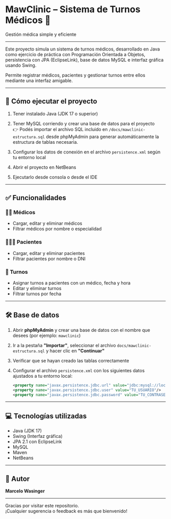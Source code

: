 # MawClinic – Sistema de Turnos Médicos 🏥
Gestión médica simple y eficiente

---

Este proyecto simula un sistema de turnos médicos, desarrollado en Java como ejercicio de práctica con Programación Orientada a Objetos, persistencia con JPA (EclipseLink), base de datos MySQL e interfaz gráfica usando Swing.

Permite registrar médicos, pacientes y gestionar turnos entre ellos mediante una interfaz amigable.

---

## 🚀 Cómo ejecutar el proyecto

1. Tener instalado Java (JDK 17 o superior)

2. Tener MySQL corriendo y crear una base de datos para el proyecto  
   👉 Podés importar el archivo SQL incluido en `/docs/mawclinic-estructura.sql` desde phpMyAdmin para generar automáticamente la estructura de tablas necesaria.

3. Configurar los datos de conexión en el archivo `persistence.xml` según tu entorno local

4. Abrir el proyecto en NetBeans

5. Ejecutarlo desde consola o desde el IDE

---

## ✅ Funcionalidades

### 👨‍⚕️ Médicos
- Cargar, editar y eliminar médicos
- Filtrar médicos por nombre o especialidad

### 🧑‍🤝‍🧑 Pacientes
- Cargar, editar y eliminar pacientes
- Filtrar pacientes por nombre o DNI

### 📅 Turnos
- Asignar turnos a pacientes con un médico, fecha y hora
- Editar y eliminar turnos
- Filtrar turnos por fecha

---

## 🛠 Base de datos

1. Abrir **phpMyAdmin** y crear una base de datos con el nombre que desees (por ejemplo: `mawclinic`)

2. Ir a la pestaña **"Importar"**, seleccionar el archivo `docs/mawclinic-estructura.sql` y hacer clic en **"Continuar"**

3. Verificar que se hayan creado las tablas correctamente

4. Configurar el archivo `persistence.xml` con los siguientes datos ajustados a tu entorno local:

   ```xml
   <property name="javax.persistence.jdbc.url" value="jdbc:mysql://localhost:3306/mawclinic"/>
   <property name="javax.persistence.jdbc.user" value="TU_USUARIO"/>
   <property name="javax.persistence.jdbc.password" value="TU_CONTRASEÑA"/>

---

## 💻 Tecnologías utilizadas
- Java (JDK 17)
- Swing (Interfaz gráfica)
- JPA 2.1 con EclipseLink
- MySQL
- Maven
- NetBeans

---

## 👤 Autor

**Marcelo Wasinger**

---

Gracias por visitar este repositorio.  
¡Cualquier sugerencia o feedback es más que bienvenido!
